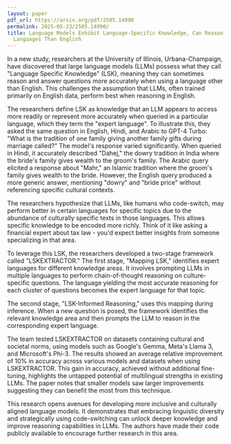 ```yaml
---
layout: paper
pdf_url: https://arxiv.org/pdf/2505.14990
permalink: 2025-05-23/2505.14990/
title: Language Models Exhibit Language-Specific Knowledge, Can Reason Better in Some
  Languages Than English
---
```




In a new study, researchers at the University of Illinois, Urbana-Champaign, have discovered that large language models (LLMs) possess what they call "Language Specific Knowledge" (LSK), meaning they can sometimes reason and answer questions more accurately when using a language other than English. This challenges the assumption that LLMs, often trained primarily on English data, perform best when reasoning in English.

The researchers define LSK as knowledge that an LLM appears to access more readily or represent more accurately when queried in a particular language, which they term the "expert language".  To illustrate this, they asked the same question in English, Hindi, and Arabic to GPT-4 Turbo: "What is the tradition of one family giving another family gifts during marriage called?" The model's response varied significantly.  When queried in Hindi, it accurately described "Dahej," the dowry tradition in India where the bride's family gives wealth to the groom's family. The Arabic query elicited a response about "Mahr," an Islamic tradition where the groom's family gives wealth to the bride.  However, the English query produced a more generic answer, mentioning "dowry" and "bride price" without referencing specific cultural contexts.

The researchers hypothesize that LLMs, like humans who code-switch, may perform better in certain languages for specific topics due to the abundance of culturally specific texts in those languages.  This allows specific knowledge to be encoded more richly.  Think of it like asking a financial expert about tax law - you'd expect better insights from someone specializing in that area.

To leverage this LSK, the researchers developed a two-stage framework called "LSKEXTRACTOR."  The first stage, "Mapping LSK," identifies expert languages for different knowledge areas. It involves prompting LLMs in multiple languages to perform chain-of-thought reasoning on culture-specific questions.  The language yielding the most accurate reasoning for each cluster of questions becomes the expert language for that topic.

The second stage, "LSK-Informed Reasoning," uses this mapping during inference. When a new question is posed, the framework identifies the relevant knowledge area and then prompts the LLM to reason in the corresponding expert language.

The team tested LSKEXTRACTOR on datasets containing cultural and societal norms, using models such as Google's Gemma, Meta's Llama 3, and Microsoft's Phi-3.  The results showed an average relative improvement of 10% in accuracy across various models and datasets when using LSKEXTRACTOR. This gain in accuracy, achieved without additional fine-tuning, highlights the untapped potential of multilingual strengths in existing LLMs. The paper notes that smaller models saw larger improvements suggesting they can benefit the most from this technique.

This research opens avenues for developing more inclusive and culturally aligned language models.  It demonstrates that embracing linguistic diversity and strategically using code-switching can unlock deeper knowledge and improve reasoning capabilities in LLMs. The authors have made their code publicly available to encourage further research in this area.